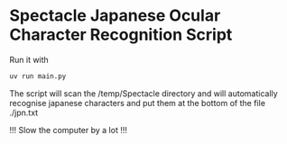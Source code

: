 # Spectacle Japanese Ocular Character Recognition Script

Run it with 

```bash
uv run main.py
```

The script will scan the /temp/Spectacle directory and will automatically recognise japanese characters and put them at the bottom of the file ./jpn.txt

!!! Slow the computer by a lot !!!
